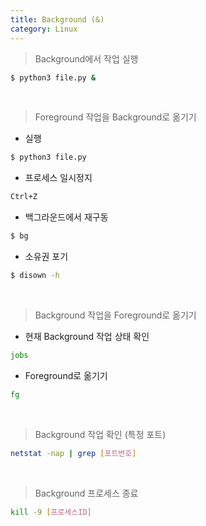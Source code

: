 ```yaml
---
title: Background (&)
category: Linux
---
```


> Background에서 작업 실행

```bash
$ python3 file.py &
```

<br>

> Foreground 작업을 Background로 옮기기

- 실행

```bash
$ python3 file.py
```

- 프로세스 일시정지

```bash
Ctrl+Z
```

- 백그라운드에서 재구동

```bash
$ bg
```

- 소유권 포기

```bash
$ disown -h
```

<br>

> Background 작업을 Foreground로 옮기기

- 현재 Background 작업 상태 확인

```bash
jobs
```

- Foreground로 옮기기

```bash
fg
```

<br>

> Background 작업 확인 (특정 포트)

```bash
netstat -nap | grep [포트번호]
```

<br>

> Background 프로세스 종료

```bash
kill -9 [프로세스ID]
```